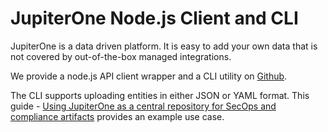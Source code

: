 # JupiterOne Node.js Client and CLI

JupiterOne is a data driven platform. It is easy to add your own data that is not covered by out-of-the-box managed integrations. 

We provide a node.js API client wrapper and a CLI utility on [Github](https://github.com/JupiterOne/jupiterone-client-nodejs).

The CLI supports uploading entities in either JSON or YAML format. This guide - [Using JupiterOne as a central repository for SecOps and compliance artifacts](../security-operations/secops-artifacts-in-j1.md) provides an example use case.
